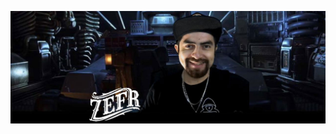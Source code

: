 ![Banner Image](https://github.com/javier-armendariz-zefr/javier-armendariz-zefr/blob/master/assets/header-banner.jpg)

